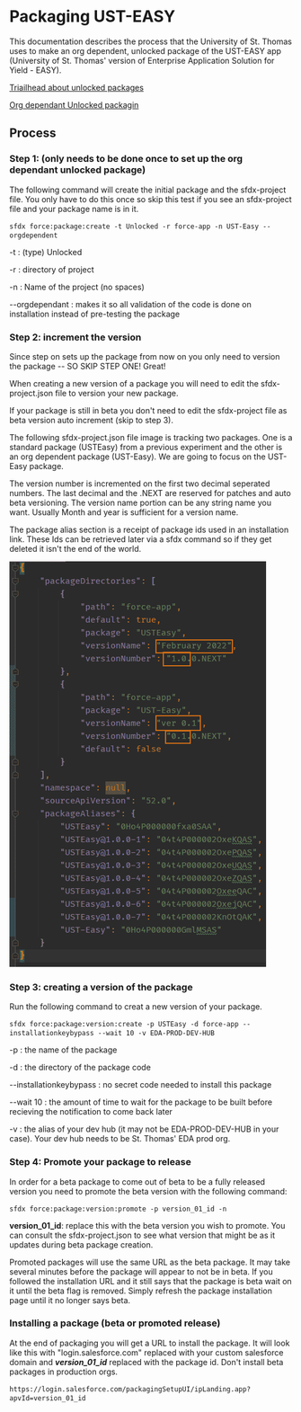 # Packaging UST-EASY

This documentation describes the process that the University of St. Thomas uses to make an org dependent, unlocked
package of the UST-EASY app (University of St. Thomas' version of Enterprise Application Solution for Yield -
EASY).

[Triailhead about unlocked packages](https://trailhead.salesforce.com/en/content/learn/modules/unlocked-packages-for-customers/build-your-first-unlocked-package)

[Org dependant Unlocked packagin](https://developer.salesforce.com/docs/atlas.en-us.sfdx_dev.meta/sfdx_dev/sfdx_dev_unlocked_pkg_org_dependent.htm)

## Process

### Step 1: (only needs to be done once to set up the org dependant unlocked package)

The following command will create the initial package and the sfdx-project file. You only have to do this once so
skip this test if you see an sfdx-project file and your package name is in it.

```
sfdx force:package:create -t Unlocked -r force-app -n UST-Easy --orgdependent
```

-t : (type) Unlocked

-r : directory of project

-n : Name of the project (no spaces)

--orgdependant : makes it so all validation of the code is done on installation instead of pre-testing the package

### Step 2: increment the version

Since step on sets up the package from now on you only need to version the package -- SO SKIP STEP ONE! Great!

When creating a new version of a package you will need to edit the sfdx-project.json file to version your new package.

If your package is still in beta you don't need to edit the sfdx-project file as beta version auto increment (skip to step 3).

The following sfdx-project.json file image is tracking two packages. One is a standard package (USTEasy) from a previous
experiment and the other is an org dependent package (UST-Easy). We are going to focus on the UST-Easy package.

The version number is incremented on the first two decimal
seperated numbers. The last decimal and the .NEXT are reserved for patches and auto beta versioning. The version name portion
can be any string name you want. Usually Month and year is sufficient for a version name.



The package alias section is a receipt of package ids used in an installation link. These Ids
can be retrieved later via a sfdx command so if they get deleted it isn't the end of the world.

![Image of the sfdx-project file with boxes around the version number and name](images/sfdx-project.gif)

### Step 3: creating a version of the package

Run the following command to creat a new version of your package.

```
sfdx force:package:version:create -p USTEasy -d force-app --installationkeybypass --wait 10 -v EDA-PROD-DEV-HUB
``` 
-p : the name of the package

-d : the directory of the package code

--installationkeybypass : no secret code needed to install this package

--wait 10 : the amount of time to wait for the package to be built before recieving the notification to come back later

-v : the alias of your dev hub (it may not be EDA-PROD-DEV-HUB in your case). Your dev hub needs to be St. Thomas'
EDA prod org.

### Step 4: Promote your package to release

In order for a beta package to come out of beta to be a fully released version you need to promote the beta version with the following command:

```
sfdx force:package:version:promote -p version_01_id -n
```

**version_01_id**: replace this with the beta version you wish to promote.
You can consult the sfdx-project.json to see what version that might be as it updates
during beta package creation.

Promoted packages will use the same URL as the beta package. It may take several
minutes before the package will appear to not be in beta. If you followed the
installation URL and it still says that the package is beta wait on it until the beta
flag is removed. Simply refresh the package installation page until it no longer
says beta.

### Installing a package (beta or promoted release)

At the end of packaging you will get a URL to install the package. It will look like
this with "login.salesforce.com" replaced with your custom salesforce domain and
***version_01_id*** replaced with the package id. Don't install beta packages
in production orgs.

```
https://login.salesforce.com/packagingSetupUI/ipLanding.app?apvId=version_01_id
```

